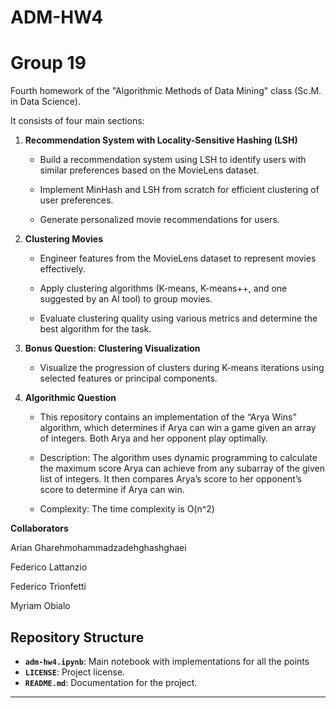 # ADM-HW4
# Group 19
Fourth homework of the "Algorithmic Methods of Data Mining" class (Sc.M. in Data Science).

It consists of four main sections:

1. **Recommendation System with Locality-Sensitive Hashing (LSH)**  
   - Build a recommendation system using LSH to identify users with similar preferences based on the MovieLens dataset.
     
   - Implement MinHash and LSH from scratch for efficient clustering of user preferences.
     
   - Generate personalized movie recommendations for users.

2. **Clustering Movies**  
   - Engineer features from the MovieLens dataset to represent movies effectively.
     
   - Apply clustering algorithms (K-means, K-means++, and one suggested by an AI tool) to group movies.
     
   - Evaluate clustering quality using various metrics and determine the best algorithm for the task.

3. **Bonus Question: Clustering Visualization**
   
   - Visualize the progression of clusters during K-means iterations using selected features or principal components.

5. **Algorithmic Question**
   - This repository contains an implementation of the “Arya Wins” algorithm, which determines if Arya can win a game given an array of integers. Both Arya and her opponent play optimally.

   - Description: The algorithm uses dynamic programming to calculate the maximum score Arya can achieve from any subarray of the given list of integers. It then compares Arya’s score to her opponent’s score to determine if Arya can win.

   - Complexity: The time complexity is O(n^2)

**Collaborators**

Arian Gharehmohammadzadehghashghaei

Federico Lattanzio

Federico Trionfetti

Myriam Obialo


## **Repository Structure**
- **`adm-hw4.ipynb`**: Main notebook with implementations for all the points
- **`LICENSE`**: Project license.
- **`README.md`**: Documentation for the project.


---

